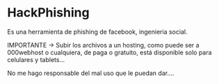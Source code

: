 # HackPhishing

Es una herramienta de phishing de facebook, ingenieria social.

IMPORTANTE -> Subir los archivos a un hosting, como puede ser a 000webhost o cualquiera, de paga o gratuito, está disponible solo para celulares y tablets...

No me hago responsable del mal uso que le puedan dar....
